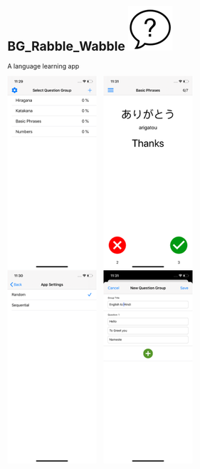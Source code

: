 # BG_Rabble_Wabble ![Quiz](https://github.com/bhavesh0296/BG_Rabble_Wabble/blob/84e5235e7a7818d043a5fc117895e90700242bbc/Screenshot/logo.png)
A language learning app

<kbd>
  <img src="https://github.com/bhavesh0296/BG_Rabble_Wabble/blob/88dc0fe85a64fbf0e2aafe0839aeda78f4a81350/Screenshot/questionGroup.png" alt="drawing" width="200"/> 
</kbd>
&nbsp;
<kbd>
  <img src="https://github.com/bhavesh0296/BG_Rabble_Wabble/blob/88dc0fe85a64fbf0e2aafe0839aeda78f4a81350/Screenshot/questionQuiz.png" alt="drawing" width="200"/>
</kbd>
&nbsp;
<kbd>
  <img src="https://github.com/bhavesh0296/BG_Rabble_Wabble/blob/88dc0fe85a64fbf0e2aafe0839aeda78f4a81350/Screenshot/appSetting.png" alt="drawing" width="200"/>
</kbd>
&nbsp;
<kbd>
  <img src="https://github.com/bhavesh0296/BG_Rabble_Wabble/blob/88dc0fe85a64fbf0e2aafe0839aeda78f4a81350/Screenshot/addQuestion.png" alt="drawing" width="200"/>
</kbd>
